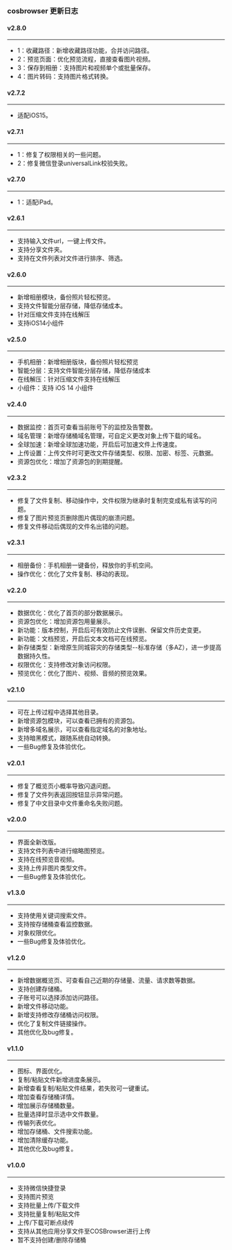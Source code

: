### cosbrowser 更新日志

#### v2.8.0
----
* 1：收藏路径：新增收藏路径功能，合并访问路径。
* 2：预览页面：优化预览流程，直接查看图片视频。
* 3：保存到相册：支持图片和视频单个或批量保存。
* 4：图片转码：支持图片格式转换。

#### v2.7.2
----
* 适配iOS15。


#### v2.7.1
----
* 1：修复了权限相关的一些问题。
* 2：修复微信登录universalLink校验失败。

#### v2.7.0
----
* 1：适配iPad。

#### v2.6.1
----
* 支持输入文件url，一键上传文件。
* 支持分享文件夹。
* 支持在文件列表对文件进行排序、筛选。

#### v2.6.0
----
* 新增相册模块，备份照片轻松预览。
* 支持文件智能分层存储，降低存储成本。
* 针对压缩文件支持在线解压
* 支持iOS14小组件

#### v2.5.0
----
* 手机相册：新增相册版块，备份照片轻松预览
* 智能分层：支持文件智能分层存储，降低存储成本
* 在线解压：针对压缩文件支持在线解压
* 小组件：支持 iOS 14 小组件

#### v2.4.0
----
* 数据监控：首页可查看当前账号下的监控及告警数。
* 域名管理：新增存储桶域名管理，可自定义更改对象上传下载的域名。
* 全球加速：新增全球加速功能，开启后可加速文件上传速度。
* 上传设置：上传文件时可更改文件存储类型、权限、加密、标签、元数据。
* 资源包优化：增加了资源包的到期提醒。

#### v2.3.2
----
* 修复了文件复制、移动操作中，文件权限为继承时复制完变成私有读写的问题。
* 修复了图片预览页删除图片偶现的崩溃问题。
* 修复文件移动后偶现的文件名出错的问题。

#### v2.3.1
----
* 相册备份：手机相册一键备份，释放你的手机空间。
* 操作优化：优化了文件复制、移动的表现。

#### v2.2.0
----
* 数据优化：优化了首页的部分数据展示。
* 资源包优化：增加资源包用量展示。
* 新功能：版本控制，开启后可有效防止文件误删、保留文件历史变更。
* 新功能：文档预览，开启后文本文档可在线预览。
* 新存储类型：新增原生同城容灾的存储类型--标准存储（多AZ），进一步提高数据持久性。
* 权限优化：支持修改对象访问权限。
* 预览优化：优化了图片、视频、音频的预览效果。

#### v2.1.0
----
* 可在上传过程中选择其他目录。
* 新增资源包模块，可以查看已拥有的资源包。
* 新增多域名展示，可以查看指定域名的对象地址。
* 支持暗黑模式，跟随系统自动转换。
* 一些Bug修复及体验优化。

#### v2.0.1
----
* 修复了概览页小概率导致闪退问题。
* 修复了文件列表返回按钮显示异常问题。
* 修复了中文目录中文件重命名失败问题。


#### v2.0.0
----
* 界面全新改版。
* 支持文件列表中进行缩略图预览。
* 支持在线预览音视频。
* 支持上传非图片类型文件。
* 一些Bug修复及体验优化。

#### v1.3.0
----
* 支持使用关键词搜索文件。
* 支持按存储桶查看监控数据。
* 对象权限优化。
* 一些Bug修复及体验优化。


#### v1.2.0
----
* 新增数据概览页、可查看自己近期的存储量、流量、请求数等数据。
* 支持创建存储桶。
* 子账号可以选择添加访问路径。
* 新增文件移动功能。
* 新增支持修改存储桶访问权限。
* 优化了复制文件链接操作。
* 其他优化及bug修复。

#### v1.1.0
----
* 图标、界面优化。
* 复制/粘贴文件新增进度条展示。
* 新增查看复制/粘贴文件结果，若失败可一键重试。
* 增加查看存储桶详情。
* 增加展示存储桶数量。
* 批量选择时显示选中文件数量。
* 传输列表优化。
* 增加存储桶、文件搜索功能。
* 增加清除缓存功能。
* 其他优化及bug修复。

#### v1.0.0
-----
* 支持微信快捷登录
* 支持图片预览
* 支持批量上传/下载文件
* 支持批量复制/粘贴文件
* 上传/下载可断点续传
* 支持从其他应用分享文件至COSBrowser进行上传
* 暂不支持创建/删除存储桶
